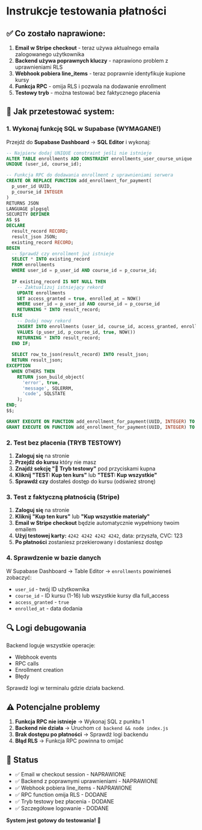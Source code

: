 # Instrukcje testowania płatności

## ✅ Co zostało naprawione:

1. **Email w Stripe checkout** - teraz używa aktualnego emaila zalogowanego użytkownika
2. **Backend używa poprawnych kluczy** - naprawiono problem z uprawnieniami RLS
3. **Webhook pobiera line_items** - teraz poprawnie identyfikuje kupione kursy
4. **Funkcja RPC** - omija RLS i pozwala na dodawanie enrollment
5. **Testowy tryb** - można testować bez faktycznego płacenia

## 🧪 Jak przetestować system:

### 1. Wykonaj funkcję SQL w Supabase (WYMAGANE!)

Przejdź do **Supabase Dashboard** → **SQL Editor** i wykonaj:

```sql
-- Najpierw dodaj UNIQUE constraint jeśli nie istnieje
ALTER TABLE enrollments ADD CONSTRAINT enrollments_user_course_unique 
UNIQUE (user_id, course_id);

-- Funkcja RPC do dodawania enrollment z uprawnieniami serwera
CREATE OR REPLACE FUNCTION add_enrollment_for_payment(
  p_user_id UUID,
  p_course_id INTEGER
)
RETURNS JSON
LANGUAGE plpgsql
SECURITY DEFINER
AS $$
DECLARE
  result_record RECORD;
  result_json JSON;
  existing_record RECORD;
BEGIN
  -- Sprawdź czy enrollment już istnieje
  SELECT * INTO existing_record 
  FROM enrollments 
  WHERE user_id = p_user_id AND course_id = p_course_id;
  
  IF existing_record IS NOT NULL THEN
    -- Zaktualizuj istniejący rekord
    UPDATE enrollments 
    SET access_granted = true, enrolled_at = NOW()
    WHERE user_id = p_user_id AND course_id = p_course_id
    RETURNING * INTO result_record;
  ELSE
    -- Dodaj nowy rekord
    INSERT INTO enrollments (user_id, course_id, access_granted, enrolled_at)
    VALUES (p_user_id, p_course_id, true, NOW())
    RETURNING * INTO result_record;
  END IF;
  
  SELECT row_to_json(result_record) INTO result_json;
  RETURN result_json;
EXCEPTION
  WHEN OTHERS THEN
    RETURN json_build_object(
      'error', true,
      'message', SQLERRM,
      'code', SQLSTATE
    );
END;
$$;

GRANT EXECUTE ON FUNCTION add_enrollment_for_payment(UUID, INTEGER) TO anon;
GRANT EXECUTE ON FUNCTION add_enrollment_for_payment(UUID, INTEGER) TO authenticated;
```

### 2. Test bez płacenia (TRYB TESTOWY)

1. **Zaloguj się** na stronie
2. **Przejdź do kursu** który nie masz
3. **Znajdź sekcję "🧪 Tryb testowy"** pod przyciskami kupna
4. **Kliknij "TEST: Kup ten kurs"** lub **"TEST: Kup wszystkie"**
5. **Sprawdź czy** dostałeś dostęp do kursu (odśwież stronę)

### 3. Test z faktyczną płatnością (Stripe)

1. **Zaloguj się** na stronie
2. **Kliknij "Kup ten kurs"** lub **"Kup wszystkie materiały"**
3. **Email w Stripe checkout** będzie automatycznie wypełniony twoim emailem
4. **Użyj testowej karty:** `4242 4242 4242 4242`, data: przyszła, CVC: 123
5. **Po płatności** zostaniesz przekierowany i dostaniesz dostęp

### 4. Sprawdzenie w bazie danych

W Supabase Dashboard → Table Editor → `enrollments` powinieneś zobaczyć:
- `user_id` - twój ID użytkownika
- `course_id` - ID kursu (1-16) lub wszystkie kursy dla full_access
- `access_granted` - `true`
- `enrolled_at` - data dodania

## 🔍 Logi debugowania

Backend loguje wszystkie operacje:
- Webhook events
- RPC calls
- Enrollment creation
- Błędy

Sprawdź logi w terminalu gdzie działa backend.

## ⚠️ Potencjalne problemy

1. **Funkcja RPC nie istnieje** → Wykonaj SQL z punktu 1
2. **Backend nie działa** → Uruchom `cd backend && node index.js`
3. **Brak dostępu po płatności** → Sprawdź logi backendu
4. **Błąd RLS** → Funkcja RPC powinna to omijać

## 🎯 Status

- ✅ Email w checkout session - NAPRAWIONE
- ✅ Backend z poprawnymi uprawnieniami - NAPRAWIONE  
- ✅ Webhook pobiera line_items - NAPRAWIONE
- ✅ RPC function omija RLS - DODANE
- ✅ Tryb testowy bez płacenia - DODANE
- ✅ Szczegółowe logowanie - DODANE

**System jest gotowy do testowania!** 🚀